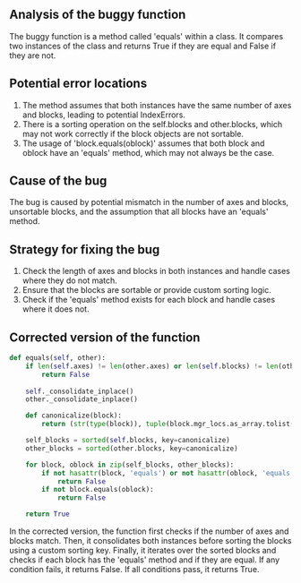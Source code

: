 ## Analysis of the buggy function
The buggy function is a method called 'equals' within a class. It compares two instances of the class and returns True if they are equal and False if they are not.

## Potential error locations
1. The method assumes that both instances have the same number of axes and blocks, leading to potential IndexErrors.
2. There is a sorting operation on the self.blocks and other.blocks, which may not work correctly if the block objects are not sortable.
3. The usage of 'block.equals(oblock)' assumes that both block and oblock have an 'equals' method, which may not always be the case.

## Cause of the bug
The bug is caused by potential mismatch in the number of axes and blocks, unsortable blocks, and the assumption that all blocks have an 'equals' method.

## Strategy for fixing the bug
1. Check the length of axes and blocks in both instances and handle cases where they do not match.
2. Ensure that the blocks are sortable or provide custom sorting logic.
3. Check if the 'equals' method exists for each block and handle cases where it does not.

## Corrected version of the function
```python
def equals(self, other):
    if len(self.axes) != len(other.axes) or len(self.blocks) != len(other.blocks):
        return False
    
    self._consolidate_inplace()
    other._consolidate_inplace()

    def canonicalize(block):
        return (str(type(block)), tuple(block.mgr_locs.as_array.tolist()))

    self_blocks = sorted(self.blocks, key=canonicalize)
    other_blocks = sorted(other.blocks, key=canonicalize)

    for block, oblock in zip(self_blocks, other_blocks):
        if not hasattr(block, 'equals') or not hasattr(oblock, 'equals'):
            return False
        if not block.equals(oblock):
            return False

    return True
```

In the corrected version, the function first checks if the number of axes and blocks match. Then, it consolidates both instances before sorting the blocks using a custom sorting key. Finally, it iterates over the sorted blocks and checks if each block has the 'equals' method and if they are equal. If any condition fails, it returns False. If all conditions pass, it returns True.